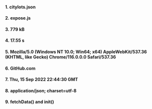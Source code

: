 #### 1. citylots.json
#### 2. expose.js
#### 3. 779 kB
#### 4. 17.55 s
#### 5. Mozilla/5.0 (Windows NT 10.0; Win64; x64) AppleWebKit/537.36 (KHTML, like Gecko) Chrome/116.0.0.0 Safari/537.36
#### 6. GitHub.com
#### 7. Thu, 15 Sep 2022 22:44:30 GMT
#### 8. application/json; charset=utf-8
#### 9. fetchData() and init()
